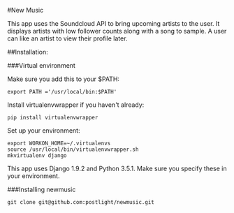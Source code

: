 #New Music

This app uses the Soundcloud API to bring upcoming artists to the user. It displays artists with low follower counts along with a song to sample. A user can like an artist to view their profile later.

##Installation:

###Virtual environment

Make sure you add this to your $PATH:
```
export PATH ='/usr/local/bin:$PATH'
```
Install virtualenvwrapper if you haven't already:
```
pip install virtualenvwrapper
```
Set up your environment:
```
export WORKON_HOME=~/.virtualenvs
source /usr/local/bin/virtualenvwrapper.sh
mkvirtualenv django
```
This app uses Django 1.9.2 and Python 3.5.1. Make sure you specify these in your environment.

###Installing newmusic

```
git clone git@github.com:postlight/newmusic.git
```
